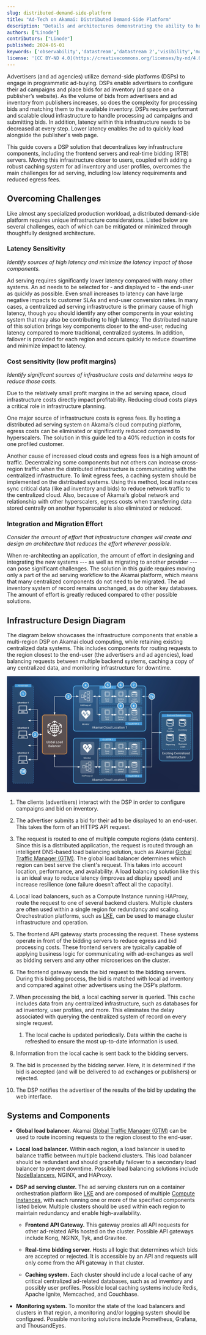 ```yaml
---
slug: distributed-demand-side-platform
title: "Ad-Tech on Akamai: Distributed Demand-Side Platform"
description: "Details and architectures demonstrating the ability to host a distributed demand-side platform on Akamai cloud computing."
authors: ["Linode"]
contributors: ["Linode"]
published: 2024-05-01
keywords: ['observability','datastream','datastream 2','visibility','multiplex','multiplexing','logs','log parsing','object storage','s3']
license: '[CC BY-ND 4.0](https://creativecommons.org/licenses/by-nd/4.0)'
---
```


Advertisers (and ad agencies) utilize demand-side platforms (DSPs) to engage in programmatic ad-buying. DSPs enable advertisers to configure their ad campaigns and place bids for ad inventory (ad space on a publisher’s website). As the volume of bids from advertisers and ad inventory from publishers increases, so does the complexity for processing bids and matching them to the available inventory. DSPs require performant and scalable cloud infrastructure to handle processing ad campaigns and submitting bids. In addition, latency within this infrastructure needs to be decreased at every step. Lower latency enables the ad to quickly load alongside the publisher's web page.

This guide covers a DSP solution that decentralizes key infrastructure components, including the frontend servers and real-time bidding (RTB) servers. Moving this infrastructure closer to users, coupled with adding a robust caching system for ad inventory and user profiles, overcomes the main challenges for ad serving, including low latency requirements and reduced egress fees.

## Overcoming Challenges

Like almost any specialized production workload, a distributed demand-side platform requires unique infrastructure considerations. Listed below are several challenges, each of which can be mitigated or minimized through thoughtfully designed architecture.

### Latency Sensitivity

*Identify sources of high latency and minimize the latency impact of those components.*

Ad serving requires significantly lower latency compared with many other systems. An ad needs to be selected for - and displayed to - the end-user as quickly as possible. Even small increases to latency can have large negative impacts to customer SLAs and end-user conversion rates. In many cases, a centralized ad serving infrastructure is the primary cause of high latency, though you should identify any other components in your existing system that may also be contributing to high latency. The distributed nature of this solution brings key components closer to the end-user, reducing latency compared to more traditional, centralized systems. In addition, failover is provided for each region and occurs quickly to reduce downtime and minimize impact to latency.

### Cost sensitivity (low profit margins)

*Identify significant sources of infrastructure costs and determine ways to reduce those costs.*

Due to the relatively small profit margins in the ad serving space, cloud infrastructure costs directly impact profitability. Reducing cloud costs plays a critical role in infrastructure planning.

One major source of infrastructure costs is egress fees. By hosting a distributed ad serving system on Akamai’s cloud computing platform, egress costs can be eliminated or significantly reduced compared to hyperscalers. The solution in this guide led to a 40% reduction in costs for one profiled customer.

Another cause of increased cloud costs and egress fees is a high amount of traffic. Decentralizing some components but not others can increase cross-region traffic when the distributed infrastructure is communicating with the centralized infrastructure. To limit egress fees, a caching system should be implemented on the distributed systems. Using this method, local instances sync critical data (like ad inventory and bids) to reduce network traffic to the centralized cloud. Also, because of Akamai’s global network and relationship with other hyperscalers, egress costs when transferring data stored centrally on another hyperscaler is also eliminated or reduced.

### Integration and Migration Effort

_Consider the amount of effort that infrastructure changes will create and design an architecture that reduces the effort wherever possible._

When re-architecting an application, the amount of effort in designing and integrating the new systems --- as well as migrating to another provider --- can pose significant challenges. The solution in this guide requires moving only a part of the ad serving workflow to the Akamai platform, which means that many centralized components do not need to be migrated. The ad inventory system of record remains unchanged, as do other key databases. The amount of effort is greatly reduced compared to other possible solutions.

## Infrastructure Design Diagram

The diagram below showcases the infrastructure components that enable a multi-region DSP on Akamai cloud computing, while retaining existing centralized data systems. This includes components for routing requests to the region closest to the end-user (the advertisers and ad agencies), load balancing requests between multiple backend systems, caching a copy of any centralized data, and monitoring infrastructure for downtime.

![Infrastructure design diagram for a distributed DSP](dsp-design-diagram.jpg)

1.  The clients (advertisers) interact with the DSP in order to configure campaigns and bid on inventory.

1.  The advertiser submits a bid for their ad to be displayed to an end-user. This takes the form of an HTTPS API request.

1.  The request is routed to one of multiple compute regions (data centers). Since this is a distributed application, the request is routed through an intelligent DNS-based load balancing solution, such as Akamai [Global Traffic Manager (GTM)](https://www.akamai.com/products/global-traffic-management). The global load balancer determines which region can best serve the client's request. This takes into account location, performance, and availability. A load balancing solution like this is an ideal way to reduce latency (improves ad display speed) and increase resilience (one failure doesn’t affect all the capacity).

1.  Local load balancers, such as a Compute Instance running HAProxy, route the request to one of several backend clusters. Multiple clusters are often used within a single region for redundancy and scaling. Orechestration platforms, such as [LKE](https://www.linode.com/products/kubernetes/), can be used to manage cluster infrastructure and operation.

1.  The frontend API gateway starts processing the request. These systems operate in front of the bidding servers to reduce egress and bid processing costs. These frontend servers are typically capable of applying business logic for communicating with ad-exchanges as well as bidding servers and any other microserices on the cluster.

1.  The frontend gateway sends the bid request to the bidding servers. During this bidding process, the bid is matched with local ad inventory and compared against other advertisers using the DSP’s platform.

1.  When processing the bid, a local caching server is queried. This cache includes data from any centralized infrastructure, such as databases for ad inventory, user profiles, and more. This eliminates the delay associated with querying the centralized system of record on every single request.

    1. The local cache is updated periodically. Data within the cache is refreshed to ensure the most up-to-date information is used.

1.  Information from the local cache is sent back to the bidding servers.

1.  The bid is processed by the bidding server. Here, it is determined if the bid is accepted (and will be delivered to ad exchanges or publishers) or rejected.

1.  The DSP notifies the advertiser of the results of the bid by updating the web interface.

## Systems and Components

-   **Global load balancer.** Akamai [Global Traffic Manager (GTM)](https://www.akamai.com/products/global-traffic-management) can be used to route incoming requests to the region closest to the end-user.

-   **Local load balancer.** Within each region, a load balancer is used to balance traffic between multiple backend clusters. This load balancer should be redundant and should gracefully failover to a secondary load balancer to prevent downtime. Possible load balancing solutions include [NodeBalancers](https://www.linode.com/products/nodebalancers/), NGINX, and HAProxy.

-   **DSP ad serving cluster.** The ad serving clusters run on a container orchestration platform like [LKE](https://www.linode.com/products/kubernetes/) and are composed of multiple [Compute Instances](https://www.linode.com/products/dedicated-cpu/), with each running one or more of the specified components listed below. Multiple clusters should be used within each region to maintain redundancy and enable high-availability.

    - **Frontend API Gateway.** This gateway proxies all API requests for other ad-related APIs hosted on the cluster. Possible API gateways include Kong, NGINX, Tyk, and Gravitee.

    - **Real-time bidding server.** Hosts all logic that determines which bids are accepted or rejected. It is accessible by an API and requests will only come from the API gateway in that cluster.

    - **Caching system.** Each cluster should include a local cache of any critical centralized ad-related databases, such as ad inventory and possibly user profiles. Possible local caching systems include Redis, Apache Ignite, Memcached, and Couchbase.

-   **Monitoring system.** To monitor the state of the load balancers and clusters in that region, a monitoring and/or logging system should be configured. Possible monitoring solutions include Prometheus, Grafana, and ThousandEyes.